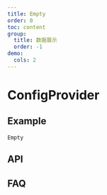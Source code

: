 ```yaml
---
title: Empty
order: 0
toc: content
group:
  title: 数据展示
  order: -1
demo:
  cols: 2
---
```


# ConfigProvider

## Example

<code src='./demo/base.tsx' description=' '>Empty</code>

## API
<API id='Empty'></API>

## FAQ
